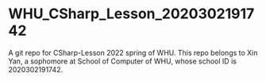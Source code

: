# WHU_CSharp_Lesson_2020302191742
A git repo for CSharp-Lesson 2022 spring of WHU. This repo belongs to Xin Yan, a sophomore at School of Computer of WHU, whose school ID is 2020302191742.

